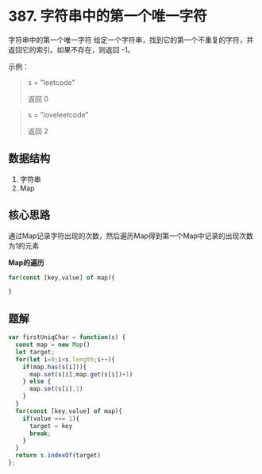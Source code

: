 # 387. 字符串中的第一个唯一字符
字符串中的第一个唯一字符
给定一个字符串，找到它的第一个不重复的字符，并返回它的索引。如果不存在，则返回 -1。

示例：
> s = "leetcode"
>
>返回 0

> s = "loveleetcode"
>
> 返回 2

## 数据结构
1. 字符串
2. Map

## 核心思路
通过Map记录字符出现的次数，然后遍历Map得到第一个Map中记录的出现次数为1的元素

__Map的遍历__
```js
for(const [key,value] of map){

}

```

## 题解
```js
var firstUniqChar = function(s) {
  const map = new Map()
  let target;
  for(let i=0;i<s.length;i++){
    if(map.has(s[i])){
      map.set(s[i],map.get(s[i])+1)
    } else {
      map.set(s[i],1)
    }
  }
  for(const [key,value] of map){
    if(value === 1){
      target = key
      break;
    }
  }
  return s.indexOf(target)
};
```